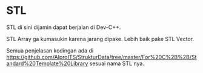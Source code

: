 # STL

STL di sini dijamin dapat berjalan di Dev-C++.

STL Array ga kumasukin karena jarang dipake. Lebih baik pake STL Vector.

Semua penjelasan kodingan ada di https://github.com/AlproITS/StrukturData/tree/master/For%20C%2B%2B/Standard%20Template%20Library sesuai nama STL nya.
